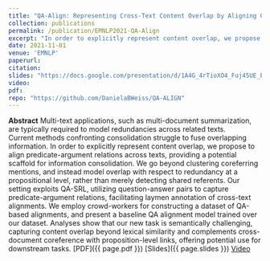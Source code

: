 ```yaml
---
title: "QA-Align: Representing Cross-Text Content Overlap by Aligning Question-Answer Propositions"
collection: publications
permalink: /publication/EMNLP2021-QA-Align
excerpt: "In order to explicitly represent content overlap, we propose to align predicate-argument relations across texts, providing a potential scaffold for information consolidation. "
date: 2021-11-01
venue: 'EMNLP'
paperurl: 
citation: 
slides: "https://docs.google.com/presentation/d/1A4G_4rTioXO4_Fuj45UE_EmYF9roJz4tRACfALcAa5g/edit?usp=sharing"
video: 
pdf: 
repo: "https://github.com/DanielaBWeiss/QA-ALIGN" 
---
```

**Abstract**
Multi-text applications, such as multi-document summarization, are typically required to model redundancies across related texts.    
Current methods confronting
consolidation struggle to fuse overlapping information.
In order to explicitly represent content overlap, we propose to align predicate-argument relations across texts, providing a potential scaffold for information consolidation. 
We go beyond clustering coreferring  
mentions, and instead model overlap with respect to redundancy at a propositional level, rather than merely detecting shared referents. Our setting exploits QA-SRL, utilizing question-answer pairs to capture predicate-argument relations, facilitating laymen annotation of cross-text alignments.
We employ crowd-workers for constructing a dataset of QA-based alignments,
and present a baseline QA alignment model trained over our dataset.
Analyses show that our new task is semantically challenging, capturing content overlap
beyond lexical similarity and complements cross-document coreference with proposition-level links, offering potential use for downstream tasks.
[PDF]({{ page.pdf }}) [Slides]({{ page.slides }}) [Video]({{page.video}})